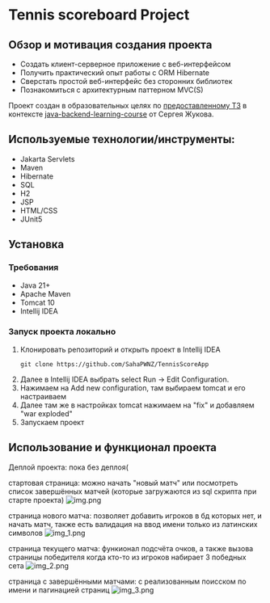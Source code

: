

# Tennis scoreboard Project

## Обзор и мотивация создания проекта

- Создать клиент-серверное приложение с веб-интерфейсом
- Получить практический опыт работы с ORM Hibernate
- Сверстать простой веб-интерфейс без сторонних библиотек
- Познакомиться с архитектурным паттерном MVC(S)

Проект создан в образовательных целях
по [предоставленному ТЗ](https://zhukovsd.github.io/java-backend-learning-course/projects/tennis-scoreboard/)
в контексте [java-backend-learning-course](https://zhukovsd.github.io/java-backend-learning-course/#%D1%82%D1%80%D0%B5%D0%B1%D1%83%D0%B5%D0%BC%D1%8B%D0%B5-%D0%B7%D0%BD%D0%B0%D0%BD%D0%B8%D1%8F-%D0%B8-%D1%82%D0%B5%D1%85%D0%BD%D0%BE%D0%BB%D0%BE%D0%B3%D0%B8%D0%B8)
от Сергея Жукова.

## Используемые технологии/инструменты:

- Jakarta Servlets
- Maven
- Hibernate
- SQL
- H2
- JSP
- HTML/CSS
- JUnit5

## Установка

### Требования
+ Java 21+
+ Apache Maven
+ Tomcat 10
+ Intellij IDEA

### Запуск проекта локально

1. Клонировать репозиторий и открыть проект в Intellij IDEA
   ```
   git clone https://github.com/SahaPWNZ/TennisScoreApp

   ```
2. Далее в Intellij IDEA выбрать select Run -> Edit Configuration.
3. Нажимаем на Add new configuration, там выбираем tomcat и его настраиваем
4. Далее там же в настройках tomcat нажимаем на "fix" и добавляем "war exploded"
5. Запускаем проект
## Использование и функционал проекта
Деплой проекта: пока без деплоя( 

стартовая страница: можно начать "новый матч" или посмотреть список завершённых матчей (которые загружаются из sql скрипта при старте проекта) 
![img.png](https://github.com/SahaPWNZ/imagesForGit/raw/main/imagesForGit/image/img.png)


страница нового матча: позволяет добавить игроков в бд которых нет, и начать матч, также есть валидация на ввод имени только из латинских символов
![img_1.png](../imagesForGit/image/img_1.png)

страница текущего матча: функионал подсчёта очков, а также вызова страницы победителя когда кто-то из игроков набирает 3 победных сета
![img_2.png](../imagesForGit/image/img_2.png)

страница с завершёнными матчами: с реализованным поисском по имени и пагинацией страниц
![img_3.png](../imagesForGit/image/img_3.png)

